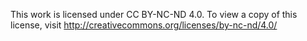 This work is licensed under CC BY-NC-ND 4.0. To view a copy of this license, visit http://creativecommons.org/licenses/by-nc-nd/4.0/
